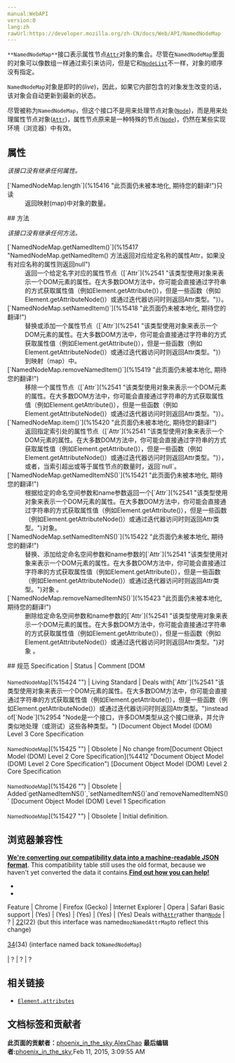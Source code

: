 ```yaml
---
manual:WebAPI
version:0
lang:zh
rawUrl:https://developer.mozilla.org/zh-CN/docs/Web/API/NamedNodeMap
---
```






`**NamedNodeMap**`接口表示属性节点[`Attr`](%2541 "该类型使用对象来表示一个DOM元素的属性。在大多数DOM方法中，你可能会直接通过字符串的方式获取属性值（例如Element.getAttribute()），但是一些函数（例如Element.getAttributeNode()）或通过迭代器访问时则返回Attr类型。")对象的集合。尽管在`NamedNodeMap`里面的对象可以像数组一样通过索引来访问，但是它和[`NodeList`](%2957 "NodeList 对象是一个节点的集合，是由 Node.childNodes 和 document.querySelectorAll 返回的.")不一样，对象的顺序没有指定。



`NamedNodeMap`对象是即时的(<em>live</em>)，因此，如果它内部包含的对象发生改变的话，该对象会自动更新到最新的状态。



尽管被称为`NamedNodeMap`，但这个接口不是用来处理节点对象([`Node`](%2954 "Node是一个接口，许多DOM类型从这个接口继承，并允许类似地处理（或测试）这些各种类型。"))，而是用来处理属性节点对象([`Attr`](%2541 "该类型使用对象来表示一个DOM元素的属性。在大多数DOM方法中，你可能会直接通过字符串的方式获取属性值（例如Element.getAttribute()），但是一些函数（例如Element.getAttributeNode()）或通过迭代器访问时则返回Attr类型。"))，属性节点原来是一种特殊的节点([`Node`](%2954 "Node是一个接口，许多DOM类型从这个接口继承，并允许类似地处理（或测试）这些各种类型。"))，仍然在某些实现环境（浏览器）中有效。



## 属性<a name="属性"></a>


<em>该接口没有继承任何属性。</em>

<dl><dt>[`NamedNodeMap.length`](%15416 "此页面仍未被本地化, 期待您的翻译!")只读</dt><dd>返回映射(map)中对象的数量。</dd></dl>
## 方法<a name="方法"></a>


<em>该接口没有继承任何方法。</em>

<dl><dt>[`NamedNodeMap.getNamedItem()`](%15417 "NamedNodeMap.getNamedItem() 方法返回对应给定名称的属性Attr，如果没有对应名称的属性则返回null")</dt><dd>返回一个给定名字对应的属性节点（[`Attr`](%2541 "该类型使用对象来表示一个DOM元素的属性。在大多数DOM方法中，你可能会直接通过字符串的方式获取属性值（例如Element.getAttribute()），但是一些函数（例如Element.getAttributeNode()）或通过迭代器访问时则返回Attr类型。")）。</dd><dt>[`NamedNodeMap.setNamedItem()`](%15418 "此页面仍未被本地化, 期待您的翻译!")</dt><dd>替换或添加一个属性节点（[`Attr`](%2541 "该类型使用对象来表示一个DOM元素的属性。在大多数DOM方法中，你可能会直接通过字符串的方式获取属性值（例如Element.getAttribute()），但是一些函数（例如Element.getAttributeNode()）或通过迭代器访问时则返回Attr类型。")）到映射（map）中。</dd><dt>[`NamedNodeMap.removeNamedItem()`](%15419 "此页面仍未被本地化, 期待您的翻译!")</dt><dd>移除一个属性节点（[`Attr`](%2541 "该类型使用对象来表示一个DOM元素的属性。在大多数DOM方法中，你可能会直接通过字符串的方式获取属性值（例如Element.getAttribute()），但是一些函数（例如Element.getAttributeNode()）或通过迭代器访问时则返回Attr类型。")）。</dd><dt>[`NamedNodeMap.item()`](%15420 "此页面仍未被本地化, 期待您的翻译!")</dt><dd>返回指定索引处的属性节点（[`Attr`](%2541 "该类型使用对象来表示一个DOM元素的属性。在大多数DOM方法中，你可能会直接通过字符串的方式获取属性值（例如Element.getAttribute()），但是一些函数（例如Element.getAttributeNode()）或通过迭代器访问时则返回Attr类型。")），或者，当索引超出或等于属性节点的数量时，返回`null`。</dd><dt>[`NamedNodeMap.getNamedItemNS()`](%15421 "此页面仍未被本地化, 期待您的翻译!")</dt><dd>根据给定的命名空间参数和name参数返回一个[`Attr`](%2541 "该类型使用对象来表示一个DOM元素的属性。在大多数DOM方法中，你可能会直接通过字符串的方式获取属性值（例如Element.getAttribute()），但是一些函数（例如Element.getAttributeNode()）或通过迭代器访问时则返回Attr类型。")对象。</dd><dt>[`NamedNodeMap.setNamedItemNS()`](%15422 "此页面仍未被本地化, 期待您的翻译!")</dt><dd>替换、添加给定命名空间参数和name参数的[`Attr`](%2541 "该类型使用对象来表示一个DOM元素的属性。在大多数DOM方法中，你可能会直接通过字符串的方式获取属性值（例如Element.getAttribute()），但是一些函数（例如Element.getAttributeNode()）或通过迭代器访问时则返回Attr类型。")对象 。</dd><dt>[`NamedNodeMap.removeNamedItemNS()`](%15423 "此页面仍未被本地化, 期待您的翻译!")</dt><dd>删除给定命名空间参数和name参数的[`Attr`](%2541 "该类型使用对象来表示一个DOM元素的属性。在大多数DOM方法中，你可能会直接通过字符串的方式获取属性值（例如Element.getAttribute()），但是一些函数（例如Element.getAttributeNode()）或通过迭代器访问时则返回Attr类型。")对象 。</dd></dl>
## 规范<a name="规范"></a>
Specification | Status | Comment 
[DOM<br></br><small>NamedNodeMap</small>](%15424 "") | Living Standard | Deals with[`Attr`](%2541 "该类型使用对象来表示一个DOM元素的属性。在大多数DOM方法中，你可能会直接通过字符串的方式获取属性值（例如Element.getAttribute()），但是一些函数（例如Element.getAttributeNode()）或通过迭代器访问时则返回Attr类型。")instead of[`Node`](%2954 "Node是一个接口，许多DOM类型从这个接口继承，并允许类似地处理（或测试）这些各种类型。") 
[Document Object Model (DOM) Level 3 Core Specification<br></br><small>NamedNodeMap</small>](%15425 "") | Obsolete | No change from[Document Object Model (DOM) Level 2 Core Specification](%4412 "Document Object Model (DOM) Level 2 Core Specification") 
[Document Object Model (DOM) Level 2 Core Specification<br></br><small>NamedNodeMap</small>](%15426 "") | Obsolete | Added`getNamedItemNS()`,`setNamedItemNS()`and`removeNamedItemNS()` 
[Document Object Model (DOM) Level 1 Specification<br></br><small>NamedNodeMap</small>](%15427 "") | Obsolete | Initial definition. 


## 浏览器兼容性<a name="浏览器兼容性"></a>


**[We&#39;re converting our compatibility data into a machine-readable JSON format](%3344 "")**. This compatibility table still uses the old format, because we haven&#39;t yet converted the data it contains.**[Find out how you can help!](%3392 "")**


* 
* 
Feature | Chrome | Firefox (Gecko) | Internet Explorer | Opera | Safari 
Basic support | (Yes) | (Yes) | (Yes) | (Yes) | (Yes) 
Deals with[`Attr`](%2541 "该类型使用对象来表示一个DOM元素的属性。在大多数DOM方法中，你可能会直接通过字符串的方式获取属性值（例如Element.getAttribute()），但是一些函数（例如Element.getAttributeNode()）或通过迭代器访问时则返回Attr类型。")rather than[`Node`](%2954 "Node是一个接口，许多DOM类型从这个接口继承，并允许类似地处理（或测试）这些各种类型。") | ? | [22](%4422 "Released on 2013-06-25.")(22) (but this interface was named`mozNamedAttrMap`to reflect this change)<br></br>[34](%5158 "Released on 2014-12-01.")(34) (interface named back to`NamedNodeMap`)<br></br> | ? | ? | ? 




## 相关链接<a name="相关链接"></a>

* [`Element.attributes`](%10153 "Element.attributes 属性返回该元素所有属性节点的一个实时集合。该集合是一个 NamedNodeMap 对象，不是一个数组，所以它没有 数组 的方法，其包含的 属性 节点的索引顺序随浏览器不同而不同。更确切地说，attributes 是字符串形式的名/值对，每一对名/值对对应一个属性节点。")



## 文档标签和贡献者
**此页面的贡献者：**[phoenix_in_the_sky](%11105 ""),[AlexChao](%3728 "")
**最后编辑者:**[phoenix_in_the_sky](%11105 ""),<time>Feb 11, 2015, 3:09:55 AM</time>


